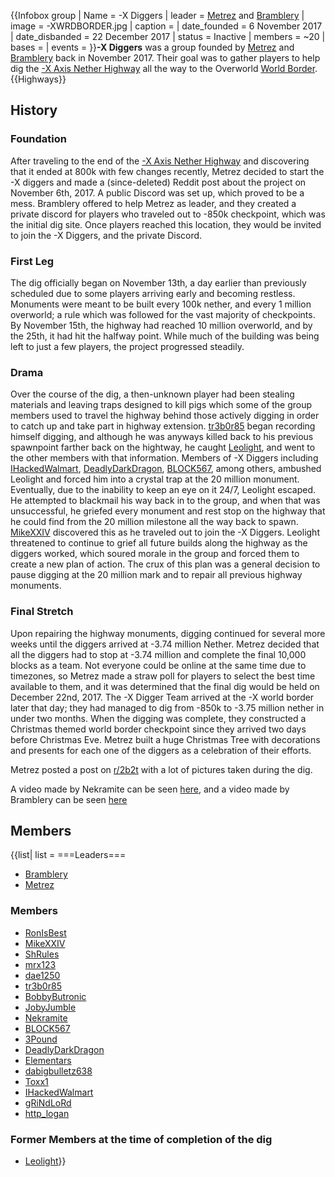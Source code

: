 {{Infobox group
| Name = -X Diggers
| leader = [Metrez](https://2b2t.miraheze.org/wiki/Metrez) and [Bramblery](https://2b2t.miraheze.org/wiki/Bramblery)
| image = -XWRDBORDER.jpg
| caption =
| date_founded = 6 November 2017
| date_disbanded = 22 December 2017
| status = Inactive
| members = ~20
| bases =
| events =
}}**-X Diggers** was a group founded by [Metrez](https://2b2t.miraheze.org/wiki/Metrez) and [Bramblery](https://2b2t.miraheze.org/wiki/Bramblery) back in November 2017. Their goal was to gather players to help dig the [-X Axis Nether Highway](https://2b2t.miraheze.org/wiki/-X_Axis_Highway) all the way to the Overworld [World Border](https://2b2t.miraheze.org/wiki/World_Border).
{{Highways}}

## History
### Foundation
After traveling to the end of the [-X Axis Nether Highway](https://2b2t.miraheze.org/wiki/-X_Axis_Highway) and  discovering that it ended at 800k with few changes recently, Metrez decided to start the -X diggers and made a (since-deleted) Reddit post about the project on November 6th, 2017. A public Discord was set up, which proved to be a mess. Bramblery offered to help Metrez as leader, and they created a private discord for players who traveled out to -850k checkpoint, which was the initial dig site. Once players reached this location, they would be invited to join the -X Diggers, and the private Discord.

### First Leg
The dig officially began on November 13th, a day earlier than previously scheduled due to some players arriving early and becoming restless. Monuments were meant to be built every 100k nether, and every 1 million overworld; a rule which was followed for the vast majority of checkpoints. By November 15th, the highway had reached 10 million overworld, and by the 25th, it had hit the halfway point. While much of the building was being left to just a few players, the project progressed steadily.

### Drama
Over the course of the dig, a then-unknown player had been stealing materials and leaving traps designed to kill pigs which some of the group members used to travel the highway behind those actively digging in order to catch up and take part in highway extension. [tr3b0r85](https://2b2t.miraheze.org/wiki/tr3b0r85) began recording himself digging, and although he was anyways killed back to his previous spawnpoint farther back on the hightway, he caught [Leolight](https://2b2t.miraheze.org/wiki/Leolight), and went to the other members with that information. Members of -X Diggers including [IHackedWalmart](https://2b2t.miraheze.org/wiki/IHackedWalmart), [DeadlyDarkDragon](https://2b2t.miraheze.org/wiki/DeadlyDarkDragon), [BLOCK567](https://2b2t.miraheze.org/wiki/BLOCK567), among others, ambushed Leolight and forced him into a crystal trap at the 20 million monument. Eventually, due to the inability to keep an eye on it 24/7, Leolight escaped. He attempted to blackmail his way back in to the group, and when that was unsuccessful, he griefed every monument and rest stop on the highway that he could find from the 20 million milestone all the way back to spawn. [MikeXXIV](https://2b2t.miraheze.org/wiki/MikeXXIV) discovered this as he traveled out to join the -X Diggers. Leolight threatened to continue to grief all future builds along the highway as the diggers worked, which soured morale in the group and forced them to create a new plan of action. The crux of this plan was a general decision to pause digging at the 20 million mark and to repair all previous highway monuments.

### Final Stretch
Upon repairing the highway monuments, digging continued for several more weeks until the diggers arrived at -3.74 million Nether. Metrez decided that all the diggers had to stop at -3.74 million and complete the final 10,000 blocks as a team. Not everyone could be online at the same time due to timezones, so Metrez made a straw poll for players to select the best time available to them, and it was determined that the final dig would be held on December 22nd, 2017. The -X Digger Team arrived at the -X world border later that day; they had managed to dig from -850k to -3.75 million nether in under two months. When the digging was complete, they constructed a Christmas themed world border checkpoint since they arrived two days before Christmas Eve. Metrez built a huge Christmas Tree with decorations and presents for each one of the diggers as a celebration of their efforts.

Metrez posted a post on [r/2b2t](https://imgur.com/a/UtaqJ) with a lot of pictures taken during the dig.

A video made by Nekramite can be seen [here](https://www.youtube.com/watch?v=4MGUYXZMWyI), and a video made by Bramblery can be seen [here](https://www.youtube.com/watch?v=EXH_Qnlx4qk&)

## Members
{{list| list = ===Leaders===
* [Bramblery](https://2b2t.miraheze.org/wiki/Bramblery)
* [Metrez](https://2b2t.miraheze.org/wiki/Metrez)

### Members
* [RonIsBest](https://2b2t.miraheze.org/wiki/RonIsBest)
* [MikeXXIV](https://2b2t.miraheze.org/wiki/MikeXXIV)
* [ShRules](https://2b2t.miraheze.org/wiki/ShRules)
* [mrx123](https://2b2t.miraheze.org/wiki/mrx123)
* [dae1250](https://2b2t.miraheze.org/wiki/dae1250)
* [tr3b0r85](https://2b2t.miraheze.org/wiki/tr3b0r85)
* [BobbyButronic](https://2b2t.miraheze.org/wiki/BobbyButronic)
* [JobyJumble](https://2b2t.miraheze.org/wiki/JobyJumble)
* [Nekramite](https://2b2t.miraheze.org/wiki/Nekramite)
* [BLOCK567](https://2b2t.miraheze.org/wiki/BLOCK567)
* [3Pound](https://2b2t.miraheze.org/wiki/3Pound)
* [DeadlyDarkDragon](https://2b2t.miraheze.org/wiki/DeadlyDarkDragon)
* [Elementars](https://2b2t.miraheze.org/wiki/Elementars)
* [dabigbulletz638](https://2b2t.miraheze.org/wiki/dabigbulletz638)
* [Toxx1](https://2b2t.miraheze.org/wiki/Toxx1)
* [IHackedWalmart](https://2b2t.miraheze.org/wiki/IHackedWalmart)
* [gRiNdLoRd](https://2b2t.miraheze.org/wiki/gRiNdLoRd)
* [http_logan](https://2b2t.miraheze.org/wiki/http_logan)

### Former Members at the time of completion of the dig
* [Leolight](https://2b2t.miraheze.org/wiki/Leolight)}}
